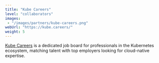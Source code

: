 ```yaml
---
title: "Kube Careers"
level: "collaborators"
images:
 - "/images/partners/kube-careers.png"
webUrl: "https://kube.careers/"
weight: 5
---
```


[Kube Careers](https://kube.careers/) is a dedicated job board for professionals in the Kubernetes ecosystem, matching talent with top employers looking for cloud-native expertise.

